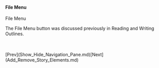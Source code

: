 #### File Menu  ####
File Menu <br/>

The File Menu button was discussed previously in Reading and Writing Outlines. <br/>




 <br/>
 <br/>
[Prev](Show_Hide_Navigation_Pane.md)[Next](Add_Remove_Story_Elements.md) <br/>
